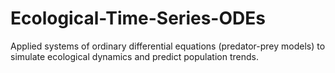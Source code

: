# Ecological-Time-Series-ODEs
 Applied systems of ordinary differential equations (predator-prey models) to simulate ecological dynamics and predict population trends.
